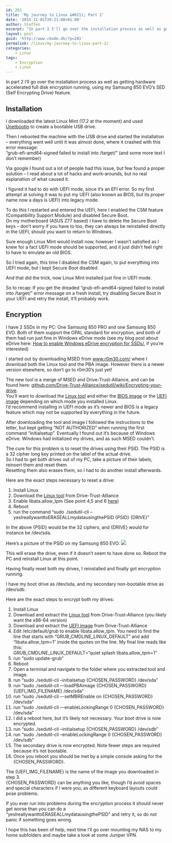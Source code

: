 ```yaml
---
id: 281
title: 'My journey to Linux &#8211; Part 2'
date: '2015-11-01T20:21:08+01:00'
author: Steffen
excerpt: "In part 2 I'll go over the installation process as well as getting hardware accelerated full disk encryption running, using my Samsung EVO 850's SED (Self Encrypting Drive) feature.\r\n\r\nI ran into the common \"grub-efi-amd64-signed failed to install into /target/\" error message, as well as \"Not authorized\" when trying to encrypt my drives. Both of which I finally solved."
layout: post
guid: 'http://www.ckode.dk/?p=281'
permalink: /linux/my-journey-to-linux-part-2/
categories:
    - Linux
tags:
    - Encryption
    - Linux
---
```


In part 2 I’ll go over the installation process as well as getting hardware accelerated full disk encryption running, using my Samsung 850 EVO’s SED (Self Encrypting Drive) feature.

<a name="Install"></a>

## Installation

I downloaded the latest Linux Mint (17.2 at the moment) and used [Unetbootin](https://unetbootin.github.io/) to create a bootable USB drive.

Then I rebooted the machine with the USB drive and started the installation – everything went well until it was almost done, where it crashed with this error message:  
“grub-efi-amd64-signed failed to install into /target/” (and some more text I don’t remember)

Via google I found out a lot of people had this issue, but few found a proper solution – I read about a lot of hacks and work-arounds, but no real explanation of what caused it.

I figured it had to do with UEFI mode, since it’s an EFI error. So my first attempt at solving it was to put my UEFI (also known as BIOS, but its proper name now a days is UEFI) into legacy mode.

To do this I restarted and entered the UEFI, here I enabled the CSM feature (Compatibility Support Module) and disabled Secure Boot.  
On my motherboard (ASUS Z77 based) I have to delete the Secure Boot keys – don’t worry if you have to too, they can always be reinstalled directly in the UEFI, should you want to return to Windows.

Sure enough Linux Mint would install now, however I wasn’t satisfied as I knew for a fact UEFI mode should be supported, and it just didn’t feel right to have to emulate an old BIOS.

So I tried again, this time I disabled the CSM again, to put everything into UEFI mode, but I kept Secure Boot disabled.

And that did the trick, now Linux Mint installed just fine in UEFI mode.

So to recap: If you get the dreaded “grub-efi-amd64-signed failed to install into /target/” error message on a fresh install, try disabling Secure Boot in your UEFI and retry the install, it’ll probably work.

<a name="Encryption"></a>

## Encryption

I have 2 SSDs in my PC: One Samsung 850 PRO and one Samsung 850 EVO. Both of them support the OPAL standard for encryption, and both of them had run just fine in Windows eDrive mode (see my blog post about eDrive here: [How to enable Windows eDrive encryption for SSDs/](http://www.ckode.dk/desktop-machines/how-to-enable-windows-edrive-encryption-for-ssds/), if you’re interested)

I started out by downloading MSED from www.r0m30.com/ where I download both the Linux tool and the PBA image. However there is a newer version elsewhere, so don’t go to r0m30’s just yet!

The new tool is a merge of MSED and Drive-Trust-Alliance, and can be found here: [github.com/Drive-Trust-Alliance/sedutil/wiki/Encrypting-your-drive](https://github.com/Drive-Trust-Alliance/sedutil/wiki/Encrypting-your-drive).  
You’ll want to download the [Linux tool](https://github.com/Drive-Trust-Alliance/exec/blob/master/sedutil_LINUX.tgz?raw=true) and either the [BIOS image](https://github.com/Drive-Trust-Alliance/exec/blob/master/LINUXPBARelease.img.gz?raw=true) or the [UEFI image](https://github.com/Drive-Trust-Alliance/exec/blob/master/UEFI64_Release.img.gz?raw=true) depending on which mode you installed Linux.  
I’d recommend installing in UEFI mode as it’s newer and BIOS is a legacy feature which may not be supported by everything in the future.

After downloading the tool and image I followed the instructions to the letter, but kept getting “NOT AUTHORIZED” when running the first command “initialsetup”. Eventually I found out it’s because of Windows eDrive. Windows had initialized my drives, and as such MSED couldn’t.

The cure for this problem is to reset the drives using their PSID. The PSID is a 32 cipher long key printed on the label of the actual drive.  
So I had to get both drives out of my PC, take a picture of their labels, reinsert them and reset them.  
Resetting them also erases them, so I had to do another install afterwards.

Here are the exact steps necessary to reset a drive:

1. Install Linux
2. Download the [Linux tool](https://github.com/Drive-Trust-Alliance/exec/blob/master/sedutil_LINUX.tgz?raw=true) from Drive-Trust-Alliance
3. Enable libata.allow\_tpm (See point 4,5 and 6 [here](#libata))
4. Reboot
5. run the command “sudo ./sedutil-cli –yesIreallywanttoERASEALLmydatausingthePSID {PSID} {DRIVE}”

In the above {PSID} would be the 32 ciphers, and {DRIVE} would for instance be /dev/sda.

Here’s a picture of the PSID on my Samsung 850 EVO: [![](http://www.ckode.dk/wordpress/wp-content/uploads/2015/10/Samsung-EVO-850-PSID_thumb.jpg)](http://www.ckode.dk/wordpress/wp-content/uploads/2015/10/Samsung-EVO-850-PSID.jpg)

This will erase the drive, even if it doesn’t seem to have done so. Reboot the PC and reinstall Linux at this point.

Having finally reset both my drives, I reinstalled and finally got encryption running.

I have my boot drive as /dev/sda, and my secondary non-bootable drive as /dev/sdb.

Here are the exact steps to encrypt both my drives:

1. <a name="libata"></a>Install Linux
2. Download and extract the [Linux tool](https://github.com/Drive-Trust-Alliance/exec/blob/master/sedutil_LINUX.tgz?raw=true) from Drive-Trust-Alliance (you likely want the x86-64 version)
3. Download and extract the [UEFI image](https://github.com/Drive-Trust-Alliance/exec/blob/master/UEFI64_Release.img.gz?raw=true) from Drive-Trust-Alliance
4. Edit /etc/default/grub to enable libata.allow\_tpm. You need to find the line that starts with “GRUB\_CMDLINE\_LINUX\_DEFAULT” and add “libata.allow\_tpm=1″ inside the quotes on the line. My final line reads like this:  
    GRUB\_CMDLINE\_LINUX\_DEFAULT=”quiet splash libata.allow\_tpm=1”
5. run “sudo update-grub”
6. Reboot
7. Open a terminal and navigate to the folder where you extracted tool and image.
8. run “sudo ./sedutil-cli –initialsetup {CHOSEN\_PASSWORD} /dev/sda”
9. run “sudo ./sedutil-cli –-loadPBAimage {CHOSEN\_PASSWORD} {UEFI\_IMG\_FILENAME} /dev/sda”
10. run “sudo ./sedutil-cli –-setMBREnable on {CHOSEN\_PASSWORD} /dev/sda”
11. run “sudo ./sedutil-cli –-enableLockingRange 0 {CHOSEN\_PASSWORD} /dev/sda”
12. I did a reboot here, but it’s likely not necessary. Your boot drive is now encrypted.
13. run “sudo ./sedutil-cli –initialsetup {CHOSEN\_PASSWORD} /dev/sdb”
14. run “sudo ./sedutil-cli –enableLockingRange 0 {CHOSEN\_PASSWORD} /dev/sdb”
15. The secondary drive is now encrypted. Note fewer steps are required because it’s not bootable.
16. Once you reboot you should be met by a simple console asking for the {CHOSEN\_PASSWORD}.

The {UEFI\_IMG\_FILENAME} is the name of the image you downloaded in step 3.  
{CHOSEN\_PASSWORD} can be anything you like, though I’d avoid spaces and special characters if I were you, as different keyboard layouts could pose problems.

If you ever run into problems during the encryption process it should never get worse than you can do a “yesIreallywanttoERASEALLmydatausingthePSID” and retry it, so do not panic if something goes wrong.

I hope this has been of help, next time I’ll go over mounting my NAS to my home subfolders and maybe take a look at some Juniper VPN.